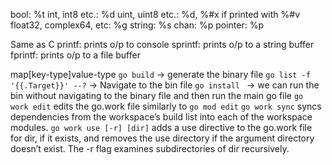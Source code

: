 <p>
bool:                    %t
int, int8 etc.:          %d
uint, uint8 etc.:        %d, %#x if printed with %#v
float32, complex64, etc: %g
string:                  %s
chan:                    %p
pointer:                 %p
</p>

Same as C
printf: prints o/p to console
sprintf: prints o/p to a string buffer
fprintf:  prints o/p to a file buffer

map[key-type]value-type
```go build``` -> generate the binary file
```go list -f '{{.Target}}' --?``` -> Navigate to the bin file 
```go install ``` -> we can run the bin without navigating to the binary file and then run the main go file
```go work edit``` edits the go.work file similarly to ```go mod edit```
```go work sync``` syncs dependencies from the workspace’s build list into each of the workspace modules.
``go work use [-r] [dir]`` adds a use directive to the go.work file for dir, if it exists, and removes the use directory if the argument directory doesn’t exist. The -r flag examines subdirectories of dir recursively.
